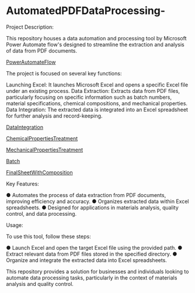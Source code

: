 # AutomatedPDFDataProcessing-
Project Description:

This repository houses a data automation and processing tool by Microsoft Power Automate flow's designed to streamline the extraction and analysis of data from PDF documents. 

[PowerAutomateFlow](https://drive.google.com/uc?id=1yIXwyBZd62ai6QvIX-pXnaPVjjw-JGSm)

The project is focused on several key functions:

Launching Excel: It launches Microsoft Excel and opens a specific Excel file under an existing process.
Data Extraction: Extracts data from PDF files, particularly focusing on specific information such as batch numbers, material specifications, chemical compositions, and mechanical properties.
Data Integration: The extracted data is integrated into an Excel spreadsheet for further analysis and record-keeping.

[DataIntegration](https://drive.google.com/uc?id=1rXk1Fd4DPJJOaqX8SRMqX-gAaiXAAB-W)

[ChemicalPropertiesTreatment](https://drive.google.com/uc?id=17CSJQW6IxkvmyWpsOGefQGqu-tVkPGBx)

[MechanicalPropertiesTreatment](https://drive.google.com/uc?id=16yAGsRI35o_GzZ7-z2vW5bqJ9TiiOT_W)

[Batch](https://drive.google.com/uc?id=1_FtWrGj3Gxs5O2DOZMJLXi8igUqz3eiw)

[FinalSheetWithComposition](https://drive.google.com/uc?id=1YGF-9bFxnn8zbo8W_GyNwJFJyiZitca5)

Key Features:

● Automates the process of data extraction from PDF documents, improving efficiency and accuracy.
● Organizes extracted data within Excel spreadsheets.
● Designed for applications in materials analysis, quality control, and data processing.

Usage:

To use this tool, follow these steps:

● Launch Excel and open the target Excel file using the provided path.
● Extract relevant data from PDF files stored in the specified directory.
● Organize and integrate the extracted data into Excel spreadsheets.

This repository provides a solution for businesses and individuals looking to automate data processing tasks, particularly in the context of materials analysis and quality control.


